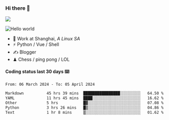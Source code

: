 ### Hi there 👋
![](https://komarev.com/ghpvc/?username=Xuhandsome)


<img src="https://github-readme-stats.vercel.app/api?username=XuHandsome&show_icons=true&theme=merko" alt="Hello world">

<br/>

- 🍻  Work at Shanghai, _A Linux SA_
- ⚡  Python / Vue / Shell
- ✍️  Blogger
- ♟  Chess / ping pong / LOL

#### Coding status last 30 days ⌨️

<!--START_SECTION:waka-->

```txt
From: 06 March 2024 - To: 05 April 2024

Markdown          45 hrs 39 mins  ████████████████░░░░░░░░░   64.50 %
YAML              11 hrs 45 mins  ████░░░░░░░░░░░░░░░░░░░░░   16.62 %
Other             5 hrs           █▓░░░░░░░░░░░░░░░░░░░░░░░   07.08 %
Python            3 hrs 26 mins   █▒░░░░░░░░░░░░░░░░░░░░░░░   04.86 %
Text              1 hr 8 mins     ▒░░░░░░░░░░░░░░░░░░░░░░░░   01.62 %
```

<!--END_SECTION:waka-->
